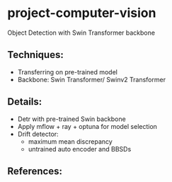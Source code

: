 # project-computer-vision
Object Detection with Swin Transformer backbone
## Techniques:
- Transferring on pre-trained model
- Backbone: Swin Transformer/ Swinv2 Transformer
## Details:
- Detr with pre-trained Swin backbone
- Apply mflow + ray + optuna for model selection
- Drift detector: 
    - maximum mean discrepancy 
    - untrained auto encoder and BBSDs
## References:
